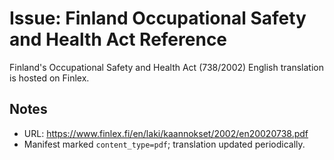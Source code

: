 # Issue: Finland Occupational Safety and Health Act Reference

Finland's Occupational Safety and Health Act (738/2002) English translation is hosted on Finlex.

## Notes
- URL: https://www.finlex.fi/en/laki/kaannokset/2002/en20020738.pdf
- Manifest marked `content_type=pdf`; translation updated periodically.
